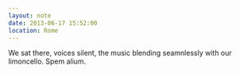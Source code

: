 ```yaml
---
layout: note
date: 2013-06-17 15:52:00
location: Rome
---
```


We sat there, voices silent, the music blending seamnlessly with our limoncello. Spem alium.

